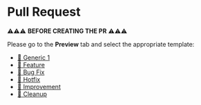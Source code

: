 # Pull Request

⚠️⚠️⚠️ **BEFORE CREATING THE PR** ⚠️⚠️⚠️

Please go to the **Preview** tab and select the appropriate template: 

* [🧪 Generic 1](?expand=1&template=generic_1.md)
* [🚀 Feature](?expand=1&template=feature.md)
* [🐛 Bug Fix](?expand=1&template=bugfix.md) 
* [🚨 Hotfix](?expand=1&template=hotfix.md)
* [🌟 Improvement](?expand=1&template=improvement.md)
* [🧹 Cleanup](?expand=1&template=cleanup.md)
